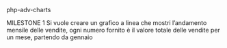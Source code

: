 ​php-adv-charts


MILESTONE 1
Si vuole creare un grafico a linea che mostri l’andamento mensile delle vendite, ogni numero fornito è il valore totale delle vendite per un mese, partendo da gennaio